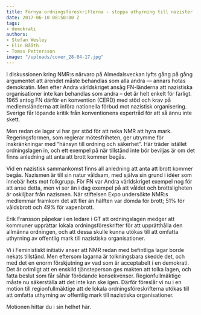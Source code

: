 ```yaml
---
title: Förnya ordningsföreskrifterna - stoppa uthyrning till nazister
date: 2017-06-10 08:50:00 Z
tags:
- demokrati
authors:
- Stefan Wesley
- Elin Bååth
- Tomas Pettersson
image: "/uploads/cover_28-04-17.jpg"
---
```


I diskussionen kring NMR:s närvaro på Almedalsveckan lyfts gång på gång argumentet att ärendet måste behandlas som alla andra — annars hotas demokratin. Men efter Andra världskriget ansåg FN-länderna att nazistiska organisationer inte kan behandlas som andra – det är helt enkelt för farligt. 1965 antog FN därför en konvention (CERD) med stöd och krav på medlemsländerna att införa nationella förbud mot nazistisk organisering. Sverige får löpande kritik från konventionens expertråd för att så ännu inte skett.

Men redan de lagar vi har ger stöd för att neka NMR att hyra mark. Regeringsformen, som reglerar mötesfriheten, ger utrymme för inskränkningar med “hänsyn till ordning och säkerhet”. Här träder istället ordningslagen in, och ett exempel på när tillstånd inte bör beviljas är om det finns anledning att anta att brott kommer begås.

Vid en nazistisk sammankomst finns all anledning att anta att brott kommer begås. Nazismen är till sin natur våldsam, med själva sin grund i idéer som innebär hets mot folkgrupp. För FN var Andra världskriget exempel nog för att anse detta, men vi ser än i dag exempel på att våldet och brottsligheten är oskiljbar från nazismen. När stiftelsen Expo undersökte NMR:s medlemmar framkom det att fler än hälften var dömda för brott; 51% för våldsbrott och 49% för vapenbrott.

Erik Fransson påpekar i en ledare i GT att ordningslagen medger att kommuner upprättar lokala ordningsföreskrifter för att upprätthålla den allmänna ordningen, och att dessa skulle kunna utökas till att omfatta uthyrning av offentlig mark till nazistiska organisationer.

Vi i Feministiskt initiativ anser att NMR redan med befintliga lagar borde nekats tillstånd. Men eftersom lagarna är tolkningsbara skedde det, och med det en enorm förskjutning av vad som är acceptabelt i en demokrati. Det är orimligt att en enskild tjänsteperson ges makten att tolka lagen, och fatta beslut som får såhär förödande konsekvenser. Regionfullmäktige måste nu säkerställa att det inte kan ske igen. Därför föreslår vi nu i en motion till regionfullmäktige att de lokala ordningsföreskrifterna utökas till att omfatta uthyrning av offentlig mark till nazistiska organisationer.

Motionen hittar du i sin helhet här.